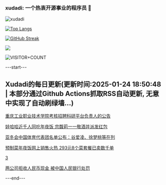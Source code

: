 ### xudadi: 一个热衷开源事业的程序员 👋

![xudadi](https://github-readme-stats-git-masterorgs-github-readme-stats-team.vercel.app/api?username=xudadi)

[![Top Langs](https://github-readme-stats.vercel.app/api/top-langs/?username=xudadi)](https://github.com/anuraghazra/github-readme-stats)

[![GitHub Streak](https://streak-stats.demolab.com?user=xudadi&locale=zh_Hans)](https://git.io/streak-stats)

![](https://raw.githubusercontent.com/xudadi/xudadi/main/assets/github-contribution-grid-snake.svg)

![VISITOR+COUNT](https://komarev.com/ghpvc/?username=xudadi&label=VISITOR+COUNT)


---start---

## Xudadi的每日更新(更新时间:2025-01-24 18:50:48 | 本部分通过Github Actions抓取RSS自动更新, 无意中实现了自动刷绿墙...)

[重庆工业职业技术学院考核招聘科研平台负责人的公告](https://www.gongkaoleida.com/article/2275092)

[娃哈哈近千人同吃年夜饭 宗馥莉一一敬酒并派发红包](https://m.163.com/news/article/JMKF7V640514R9P4.html)

[亚冬会中国体育代表团名单公布：谷爱凌、徐梦桃等在列](https://m.163.com/news/article/JMLKPUQG0001899O.html)

[预制菜年夜饭网上销售火热 293元8个菜套餐已卖数千单](https://m.163.com/news/article/JMJL2F780514D3UH.html)

[3](https://m.163.com/touch/news/sub/domestic)

[两公司拒收人民币现金 被中国人民银行处罚](https://m.163.com/news/article/JMJSDB7G0519DFFO.html)

---end---
